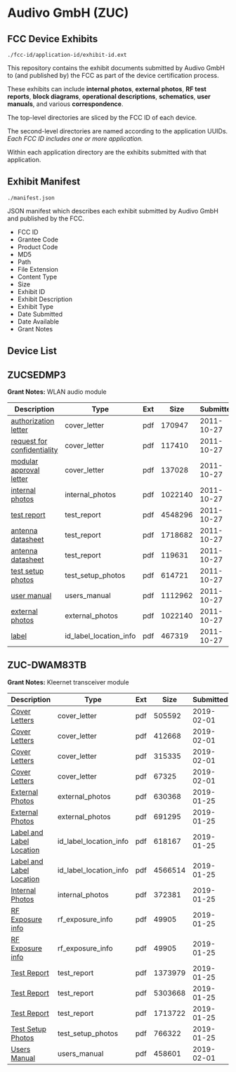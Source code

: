 # Audivo GmbH (ZUC)
## FCC Device Exhibits

```
./fcc-id/application-id/exhibit-id.ext
```

This repository contains the exhibit documents submitted by Audivo GmbH to (and published by) the FCC as part of the device certification process.

These exhibits can include **internal photos**, **external photos**, **RF test reports**, **block diagrams**, **operational descriptions**, **schematics**, **user manuals**, and various **correspondence**.

The top-level directories are sliced by the FCC ID of each device.

The second-level directories are named according to the application UUIDs. *Each FCC ID includes one or more application.*

Within each application directory are the exhibits submitted with that application. 

## Exhibit Manifest

```
./manifest.json
```

JSON manifest which describes each exhibit submitted by Audivo GmbH and published by the FCC.

- FCC ID
- Grantee Code
- Product Code
- MD5
- Path
- File Extension
- Content Type
- Size
- Exhibit ID
- Exhibit Description
- Exhibit Type
- Date Submitted
- Date Available
- Grant Notes

## Device List
## ZUCSEDMP3
**Grant Notes:** WLAN audio module

| Description | Type | Ext | Size | Submitted | Available |
| ----------- | ---- | --- | ---- | --------- | --------- |
| [authorization letter](ZUCSEDMP3/48e9c76437d9dcc5496c0c55f4ad8f16/1568373.pdf) | cover_letter | pdf | 170947 | 2011-10-27 | 2011-10-27 |
| [request for confidentiality](ZUCSEDMP3/48e9c76437d9dcc5496c0c55f4ad8f16/1568374.pdf) | cover_letter | pdf | 117410 | 2011-10-27 | 2011-10-27 |
| [modular approval letter](ZUCSEDMP3/48e9c76437d9dcc5496c0c55f4ad8f16/1568375.pdf) | cover_letter | pdf | 137028 | 2011-10-27 | 2011-10-27 |
| [internal photos](ZUCSEDMP3/48e9c76437d9dcc5496c0c55f4ad8f16/1568378.pdf) | internal_photos | pdf | 1022140 | 2011-10-27 | 2011-10-27 |
| [test report](ZUCSEDMP3/48e9c76437d9dcc5496c0c55f4ad8f16/1568379.pdf) | test_report | pdf | 4548296 | 2011-10-27 | 2011-10-27 |
| [antenna datasheet](ZUCSEDMP3/48e9c76437d9dcc5496c0c55f4ad8f16/1568380.pdf) | test_report | pdf | 1718682 | 2011-10-27 | 2011-10-27 |
| [antenna datasheet](ZUCSEDMP3/48e9c76437d9dcc5496c0c55f4ad8f16/1568383.pdf) | test_report | pdf | 119631 | 2011-10-27 | 2011-10-27 |
| [test setup photos](ZUCSEDMP3/48e9c76437d9dcc5496c0c55f4ad8f16/1568376.pdf) | test_setup_photos | pdf | 614721 | 2011-10-27 | 2011-10-27 |
| [user manual](ZUCSEDMP3/48e9c76437d9dcc5496c0c55f4ad8f16/1568381.pdf) | users_manual | pdf | 1112962 | 2011-10-27 | 2011-10-27 |
| [external photos](ZUCSEDMP3/48e9c76437d9dcc5496c0c55f4ad8f16/1568378.pdf) | external_photos | pdf | 1022140 | 2011-10-27 | 2011-10-27 |
| [label](ZUCSEDMP3/48e9c76437d9dcc5496c0c55f4ad8f16/1568382.pdf) | id_label_location_info | pdf | 467319 | 2011-10-27 | 2011-10-27 |
## ZUC-DWAM83TB
**Grant Notes:** Kleernet transceiver module

| Description | Type | Ext | Size | Submitted | Available |
| ----------- | ---- | --- | ---- | --------- | --------- |
| [Cover Letters](ZUC-DWAM83TB/600511352030b331b7990f28e2c3977b/4157912.pdf) | cover_letter | pdf | 505592 | 2019-02-01 | 2019-02-01 |
| [Cover Letters](ZUC-DWAM83TB/600511352030b331b7990f28e2c3977b/4157913.pdf) | cover_letter | pdf | 412668 | 2019-02-01 | 2019-02-01 |
| [Cover Letters](ZUC-DWAM83TB/600511352030b331b7990f28e2c3977b/4157914.pdf) | cover_letter | pdf | 315335 | 2019-02-01 | 2019-02-01 |
| [Cover Letters](ZUC-DWAM83TB/600511352030b331b7990f28e2c3977b/4157915.pdf) | cover_letter | pdf | 67325 | 2019-02-01 | 2019-02-01 |
| [External Photos](ZUC-DWAM83TB/600511352030b331b7990f28e2c3977b/4144490.pdf) | external_photos | pdf | 630368 | 2019-01-25 | 2019-02-01 |
| [External Photos](ZUC-DWAM83TB/600511352030b331b7990f28e2c3977b/4144491.pdf) | external_photos | pdf | 691295 | 2019-01-25 | 2019-02-01 |
| [Label and Label Location](ZUC-DWAM83TB/600511352030b331b7990f28e2c3977b/4144493.pdf) | id_label_location_info | pdf | 618167 | 2019-01-25 | 2019-02-01 |
| [Label and Label Location](ZUC-DWAM83TB/600511352030b331b7990f28e2c3977b/4144494.pdf) | id_label_location_info | pdf | 4566514 | 2019-01-25 | 2019-02-01 |
| [Internal Photos](ZUC-DWAM83TB/600511352030b331b7990f28e2c3977b/4144492.pdf) | internal_photos | pdf | 372381 | 2019-01-25 | 2019-02-01 |
| [RF Exposure info](ZUC-DWAM83TB/600511352030b331b7990f28e2c3977b/4144498.pdf) | rf_exposure_info | pdf | 49905 | 2019-01-25 | 2019-02-01 |
| [RF Exposure info](ZUC-DWAM83TB/600511352030b331b7990f28e2c3977b/4144498.pdf) | rf_exposure_info | pdf | 49905 | 2019-01-25 | 2019-02-01 |
| [Test Report](ZUC-DWAM83TB/600511352030b331b7990f28e2c3977b/4144501.pdf) | test_report | pdf | 1373979 | 2019-01-25 | 2019-02-01 |
| [Test Report](ZUC-DWAM83TB/600511352030b331b7990f28e2c3977b/4144502.pdf) | test_report | pdf | 5303668 | 2019-01-25 | 2019-02-01 |
| [Test Report](ZUC-DWAM83TB/600511352030b331b7990f28e2c3977b/4144503.pdf) | test_report | pdf | 1713722 | 2019-01-25 | 2019-02-01 |
| [Test Setup Photos](ZUC-DWAM83TB/600511352030b331b7990f28e2c3977b/4144504.pdf) | test_setup_photos | pdf | 766322 | 2019-01-25 | 2019-02-01 |
| [Users Manual](ZUC-DWAM83TB/600511352030b331b7990f28e2c3977b/4157921.pdf) | users_manual | pdf | 458601 | 2019-02-01 | 2019-02-01 |
